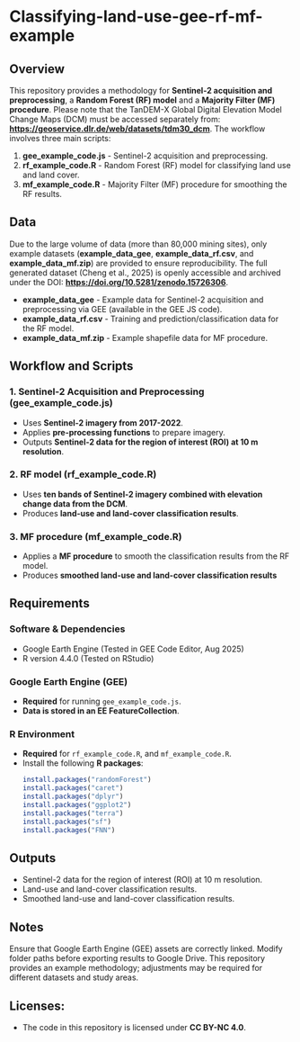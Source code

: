 # Classifying-land-use-gee-rf-mf-example

## Overview

This repository provides a methodology for **Sentinel-2 acquisition and preprocessing**, a **Random Forest (RF) model** and a **Majority Filter (MF) procedure**.
Please note that the TanDEM-X Global Digital Elevation Model Change Maps (DCM) must be accessed separately from: **https://geoservice.dlr.de/web/datasets/tdm30_dcm**.
The workflow involves three main scripts:

1. **gee_example_code.js** - Sentinel-2 acquisition and preprocessing.
2. **rf_example_code.R** - Random Forest (RF) model for classifying land use and land cover.
3. **mf_example_code.R** - Majority Filter (MF) procedure for smoothing the RF results.

## Data

Due to the large volume of data (more than 80,000 mining sites), only example datasets (**example_data_gee**, **example_data_rf.csv**, and **example_data_mf.zip**) are provided to ensure reproducibility. The full generated dataset (Cheng et al., 2025)  is openly accessible and archived under the DOI: **https://doi.org/10.5281/zenodo.15726306**.

- **example_data_gee** - Example data for Sentinel-2 acquisition and preprocessing via GEE (available in the GEE JS code).
- **example_data_rf.csv** - Training and prediction/classification data for the RF model.
- **example_data_mf.zip** - Example shapefile data for MF procedure.

## Workflow and Scripts

### 1. Sentinel-2 Acquisition and Preprocessing (gee_example_code.js)

- Uses **Sentinel-2 imagery from 2017-2022**.
- Applies **pre-processing functions** to prepare imagery.
- Outputs **Sentinel-2 data for the region of interest (ROI) at 10 m resolution**. 

### 2. RF model (rf_example_code.R)

- Uses **ten bands of Sentinel-2 imagery combined with elevation change data from the DCM**.
- Produces **land-use and land-cover classification results**.

### 3. MF procedure (mf_example_code.R)

- Applies a **MF procedure** to smooth the classification results from the RF model.
- Produces **smoothed land-use and land-cover classification results**

## Requirements

### **Software & Dependencies**
- Google Earth Engine (Tested in GEE Code Editor, Aug 2025)
- R version 4.4.0 (Tested on RStudio)
  
### **Google Earth Engine (GEE)**
- **Required** for running `gee_example_code.js`.
- **Data is stored in an EE FeatureCollection**.
  
### **R Environment**
- **Required** for `rf_example_code.R`, and `mf_example_code.R`.
- Install the following **R packages**:
  ```r
  install.packages("randomForest")
  install.packages("caret")
  install.packages("dplyr")
  install.packages("ggplot2")
  install.packages("terra")
  install.packages("sf")
  install.packages("FNN")

## Outputs
- Sentinel-2 data for the region of interest (ROI) at 10 m resolution.
- Land-use and land-cover classification results.
- Smoothed land-use and land-cover classification results.

## Notes
  Ensure that Google Earth Engine (GEE) assets are correctly linked.
  Modify folder paths before exporting results to Google Drive.
  This repository provides an example methodology; adjustments may be required for different datasets and study areas.
  
## Licenses:
- The code in this repository is licensed under **CC BY-NC 4.0**.
